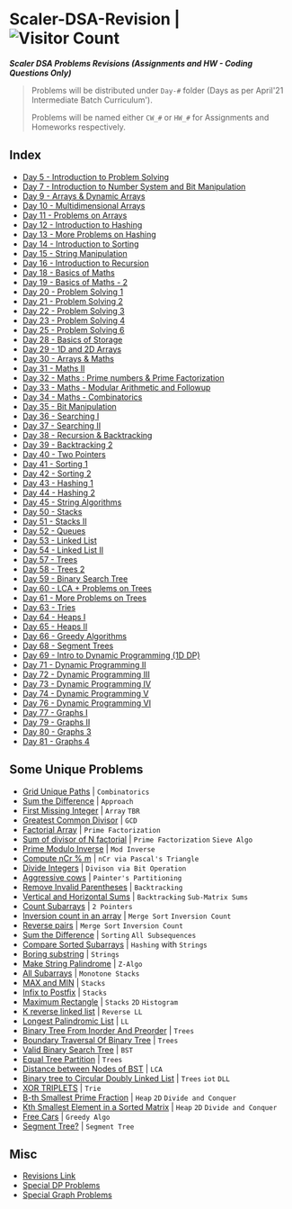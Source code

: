 # Scaler-DSA-Revision | ![Visitor Count](https://visitor-badge.glitch.me/badge?page_id=0xStryK3R.Scaler-DSA-Revision)

**_Scaler DSA Problems Revisions (Assignments and HW - Coding Questions Only)_**

> Problems will be distributed under `Day-#` folder (Days as per April'21 Intermediate Batch Curriculum').
>
> Problems will be named either `CW_#` or `HW_#` for Assignments and Homeworks respectively.

## Index

- [Day 5 - Introduction to Problem Solving](python/Day-05)
- [Day 7 - Introduction to Number System and Bit Manipulation](python/Day-07)
- [Day 9 - Arrays & Dynamic Arrays](python/Day-09)
- [Day 10 - Multidimensional Arrays](python/Day-10)
- [Day 11 - Problems on Arrays](python/Day-11)
- [Day 12 - Introduction to Hashing](python/Day-12)
- [Day 13 - More Problems on Hashing](python/Day-13)
- [Day 14 - Introduction to Sorting](python/Day-14)
- [Day 15 - String Manipulation](python/Day-15)
- [Day 16 - Introduction to Recursion](python/Day-16)
- [Day 18 - Basics of Maths](python/Day-18)
- [Day 19 - Basics of Maths - 2](python/Day-19)
- [Day 20 - Problem Solving 1](python/Day-20)
- [Day 21 - Problem Solving 2](python/Day-21)
- [Day 22 - Problem Solving 3](python/Day-22)
- [Day 23 - Problem Solving 4](python/Day-23)
- [Day 25 - Problem Solving 6](python/Day-25)
- [Day 28 - Basics of Storage](python/Day-28)
- [Day 29 - 1D and 2D Arrays](python/Day-29)
- [Day 30 - Arrays & Maths](python/Day-30)
- [Day 31 - Maths II](python/Day-31)
- [Day 32 - Maths : Prime numbers & Prime Factorization](python/Day-32)
- [Day 33 - Maths - Modular Arithmetic and Followup](python/Day-33)
- [Day 34 - Maths - Combinatorics](python/Day-34)
- [Day 35 - Bit Manipulation](python/Day-35)
- [Day 36 - Searching I](python/Day-36)
- [Day 37 - Searching II](python/Day-37)
- [Day 38 - Recursion & Backtracking](python/Day-38)
- [Day 39 - Backtracking 2](python/Day-39)
- [Day 40 - Two Pointers](python/Day-40)
- [Day 41 - Sorting 1](python/Day-41)
- [Day 42 - Sorting 2](python/Day-42)
- [Day 43 - Hashing 1](python/Day-43)
- [Day 44 - Hashing 2](python/Day-44)
- [Day 45 - String Algorithms](python/Day-45)
- [Day 50 - Stacks](python/Day-50)
- [Day 51 - Stacks II](python/Day-51)
- [Day 52 - Queues](python/Day-52)
- [Day 53 - Linked List](python/Day-53)
- [Day 54 - Linked List II](python/Day-54)
- [Day 57 - Trees](python/Day-57)
- [Day 58 - Trees 2](python/Day-58)
- [Day 59 - Binary Search Tree](python/Day-59)
- [Day 60 - LCA + Problems on Trees](python/Day-60)
- [Day 61 - More Problems on Trees](python/Day-61)
- [Day 63 - Tries](python/Day-63)
- [Day 64 - Heaps I](python/Day-64)
- [Day 65 - Heaps II](python/Day-65)
- [Day 66 - Greedy Algorithms](python/Day-66)
- [Day 68 - Segment Trees](python/Day-68)
- [Day 69 - Intro to Dynamic Programming (1D DP)](python/Day-69)
- [Day 71 - Dynamic Programming II](python/Day-71)
- [Day 72 - Dynamic Programming III](python/Day-72)
- [Day 73 - Dynamic Programming IV](python/Day-73)
- [Day 74 - Dynamic Programming V](python/Day-74)
- [Day 76 - Dynamic Programming VI](python/Day-76)
- [Day 77 - Graphs I](python/Day-77)
- [Day 79 - Graphs II](python/Day-79)
- [Day 80 - Graphs 3](python/Day-80)
- [Day 81 - Graphs 4](python/Day-81)

## Some Unique Problems

- [Grid Unique Paths](python/Day-18/HW_2.py) | `Combinatorics`
- [Sum the Difference](python/Day-22/CW_2.py) | `Approach`
- [First Missing Integer](python/Day-30/CW_1.py) | `Array` `TBR`
- [Greatest Common Divisor](python/Day-31/CW_1.py) | `GCD`
- [Factorial Array](python/Day-32/CW_4.py) | `Prime Factorization`
- [Sum of divisor of N factorial](python/Day-32/CW_5.py) | `Prime Factorization` `Sieve Algo`
- [Prime Modulo Inverse](python/Day-33/CW_3.py) | `Mod Inverse`
- [Compute nCr % m](python/Day-33/CW_5.1.py) | `nCr via Pascal's Triangle`
- [Divide Integers](python/Day-35/HW_1.py) | `Divison via Bit Operation`
- [Aggressive cows](python/Day-37/CW_1.py) | `Painter's Partitioning`
- [Remove Invalid Parentheses](python/Day-39/HW_1.py) | `Backtracking`
- [Vertical and Horizontal Sums](python/Day-39/HW_2.py) | `Backtracking` `Sub-Matrix Sums`
- [Count Subarrays](python/Day-40/HW_4.py) | `2 Pointers`
- [Inversion count in an array](python/Day-41/CW_3.py) | `Merge Sort` `Inversion Count`
- [Reverse pairs](python/Day-41/HW_3.py) | `Merge Sort` `Inversion Count`
- [Sum the Difference](python/Day-42/CW_3.py) | `Sorting` `All Subsequences`
- [Compare Sorted Subarrays](python/Day-44/HW_2.py) | `Hashing` with `Strings`
- [Boring substring](python/Day-45/CW_3.py) | `Strings`
- [Make String Palindrome](python/Day-45/HW_3.py) | `Z-Algo`
- [All Subarrays](python/Day-50/HW_3.py) | `Monotone Stacks`
- [MAX and MIN](python/Day-51/CW_5.py) | `Stacks`
- [Infix to Postfix](python/Day-51/HW_1.py) | `Stacks`
- [Maximum Rectangle](python/Day-51/HW_3.py) | `Stacks` `2D` `Histogram`
- [K reverse linked list](python/Day-53/CW_2.py) | `Reverse LL`
- [Longest Palindromic List](python/Day-54/CW_2.py) | `LL`
- [Binary Tree From Inorder And Preorder](python/Day-57/HW_1.py) | `Trees`
- [Boundary Traversal Of Binary Tree](python/Day-58/HW_5.py) | `Trees`
- [Valid Binary Search Tree](python/Day-59/CW_4.py) | `BST`
- [Equal Tree Partition](python/Day-60/CW_3.py) | `Trees`
- [Distance between Nodes of BST](python/Day-60/HW_3.py) | `LCA`
- [Binary tree to Circular Doubly Linked List](python/Day-60/HW_4.py) | `Trees` `iot` `DLL`
- [XOR TRIPLETS](python/Day-63/HW_3.py) | `Trie`
- [B-th Smallest Prime Fraction](python/Day-64/HW_2.py) | `Heap` `2D` `Divide and Conquer`
- [Kth Smallest Element in a Sorted Matrix](python/Day-64/HW_3.py) | `Heap` `2D` `Divide and Conquer`
- [Free Cars](python/Day-66/CW_4.py) | `Greedy Algo`
- [Segment Tree?](python/Day-68/HW_1.py) | `Segment Tree`

## Misc

- [Revisions Link](python/TBR.md)
- [Special DP Problems](python/Special-DP-Problems.md)
- [Special Graph Problems](python/Special-Graph-Problems.md)
